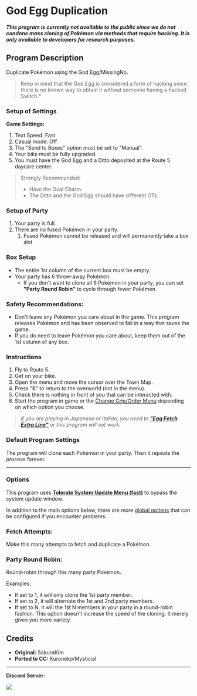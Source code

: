 # God Egg Duplication

***This program is currently not available to the public since we do not condone mass cloning of Pokémon via methods that require hacking. It is only available to developers for research purposes.***

## Program Description

Duplicate Pokémon using the God Egg/MissingNo.

> Keep in mind that the God Egg is considered a form of hacking since there is no known way to obtain it without someone having a hacked Switch.*


### Setup of Settings

**Game Settings:**
1. Text Speed: Fast
2. Casual mode: Off
3. The "Send to Boxes" option must be set to "Manual".
4. Your bike must be fully upgraded.
5. You must have the God Egg and a Ditto deposited at the Route 5 daycare center.

> Strongly Recommended:
> - Have the Oval Charm.
> - The Ditto and the God Egg should have different OTs.

### Setup of Party

1. Your party is full.
2. There are no fused Pokémon in your party.
   1. Fused Pokémon cannot be released and will permanently take a box slot

### Box Setup

- The entire 1st column of the current box must be empty.
- Your party has 6 throw-away Pokémon.
   - If you don't want to clone all 6 Pokémon in your party, you can set **"Party Round Robin"** to cycle through fewer Pokémon.

### Safety Recommendations:
- Don't leave any Pokémon you care about in the game. This program releases Pokémon and has been observed to fail in a way that saves the game.
- If you do need to leave Pokémon you care about, keep them out of the 1st column of any box.

### Instructions

1. Fly to Route 5.
2. Get on your bike.
3. Open the menu and move the cursor over the Town Map.
4. Press "B" to return to the overworld (not in the menu).
5. Check there is nothing in front of you that can be interacted with.
6. Start the program in game or the [Change Grip/Order Menu](https://github.com/PokemonAutomation/Microcontroller/blob/master/Wiki/Programs/NintendoSwitch/ChangeGripOrderMenu.md) depending on which option you choose.

> *If you are playing in Japanese or Italian, you need to [**"Egg Fetch Extra Line"**](PokemonSettings.md#egg-fetch-extra-line) or this program will not work.*

### Default Program Settings

The program will clone each Pokémon in your party. Then it repeats the process forever.

***

### Options

This program uses [**Tolerate System Update Menu (fast)**](/Wiki/Programs/NintendoSwitch/FrameworkSettings.md#tolerate-system-update-menu-fast) to bypass the system update window.

In addition to the main options below, there are more [global options](PokemonSettings.md) that can be configured if you encounter problems.

### Fetch Attempts:

Make this many attempts to fetch and duplicate a Pokémon.

### Party Round Robin:

Round-robin through this many party Pokémon.

Examples:
- If set to 1, it will only clone the 1st party member.
- If set to 2, it will alternate the 1st and 2nd party members.
- If set to N, it will the 1st N members in your party in a round-robin fashion.
This option doesn't increase the speed of the cloning. It merely gives you more variety.


## Credits

- **Original:** SakuraKim
- **Ported to CC:** Kuroneko/Mysticial


<hr>

**Discord Server:** 

[<img src="https://canary.discordapp.com/api/guilds/695809740428673034/widget.png?style=banner2">](https://discord.gg/cQ4gWxN)

